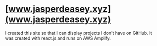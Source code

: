 # [www.jasperdeasey.xyz](www.jasperdeasey.xyz)

I created this site so that I can display projects I don't have on GitHub. 
It was created with react.js and runs on AWS Amplify.
